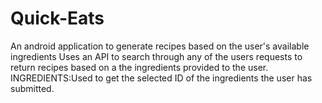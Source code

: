# Quick-Eats
An android application to generate recipes based on the user's available ingredients
Uses an API to search through any of the users requests to return recipes based on a
the ingredients provided to the user.
INGREDIENTS:Used to get the selected ID of the ingredients the user has submitted.
